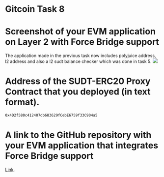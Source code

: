 # Gitcoin Task 8

# Screenshot of your EVM application on Layer 2 with Force Bridge support
The application made in the previous task now includes polyjuice address, l2 address and also a l2 sudt balance checker which was done in task 5.
<img src="https://github.com/hodlrtodlrfarmr/gitcoin_8/blob/main/task8.png">

# Address of the SUDT-ERC20 Proxy Contract that you deployed (in text format).
```sh
0x4D2f580c412407db683629fCebE6759f33C904a5
```

# A link to the GitHub repository with your EVM application that integrates Force Bridge support
<a href="https://github.com/hodlrtodlrfarmr/todolist_forcebridge">Link</a>. 

